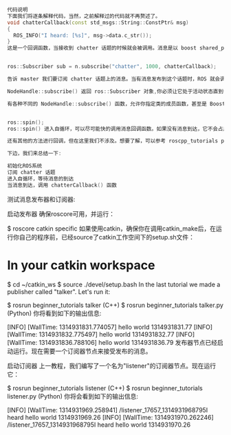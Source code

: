```c++

代码说明
下面我们将逐条解释代码，当然，之前解释过的代码就不再赘述了。
void chatterCallback(const std_msgs::String::ConstPtr& msg)
{
  ROS_INFO("I heard: [%s]", msg->data.c_str());
}
这是一个回调函数，当接收到 chatter 话题的时候就会被调用。消息是以 boost shared_ptr 指针的形式传输，这就意味着你可以存储它而又不需要复制数据。


ros::Subscriber sub = n.subscribe("chatter", 1000, chatterCallback);

告诉 master 我们要订阅 chatter 话题上的消息。当有消息发布到这个话题时，ROS 就会调用 chatterCallback() 函数。第二个参数是队列大小，以防我们处理消息的速度不够快，当缓存达到 1000 条消息后，再有新的消息到来就将开始丢弃先前接收的消息。

NodeHandle::subscribe() 返回 ros::Subscriber 对象,你必须让它处于活动状态直到你不再想订阅该消息。当这个对象销毁时，它将自动退订 chatter 话题的消息。

有各种不同的 NodeHandle::subscribe() 函数，允许你指定类的成员函数，甚至是 Boost.Function 对象可以调用的任何数据类型。roscpp overview 提供了更为详尽的信息。


ros::spin();
ros::spin() 进入自循环，可以尽可能快的调用消息回调函数。如果没有消息到达，它不会占用很多 CPU，所以不用担心。一旦 ros::ok() 返回 false，ros::spin() 就会立刻跳出自循环。这有可能是 ros::shutdown() 被调用，或者是用户按下了 Ctrl-C，使得 master 告诉节点要终止运行。也有可能是节点被人为关闭的。

还有其他的方法进行回调，但在这里我们不涉及。想要了解，可以参考 roscpp_tutorials package 里的一些 demo 应用。需要更为详尽的信息，可以参考 roscpp overview。

下边，我们来总结一下:

初始化ROS系统
订阅 chatter 话题
进入自循环，等待消息的到达
当消息到达，调用 chatterCallback() 函数

```

测试消息发布器和订阅器:

启动发布器
确保roscore可用，并运行：

$ roscore
catkin specific 如果使用catkin，确保你在调用catkin_make后，在运行你自己的程序前，已经source了catkin工作空间下的setup.sh文件：


# In your catkin workspace
$ cd ~/catkin_ws
$ source ./devel/setup.bash
In the last tutorial we made a publisher called "talker". Let's run it:

$ rosrun beginner_tutorials talker      (C++)
$ rosrun beginner_tutorials talker.py   (Python) 
你将看到如下的输出信息:

[INFO] [WallTime: 1314931831.774057] hello world 1314931831.77
[INFO] [WallTime: 1314931832.775497] hello world 1314931832.77 
[INFO] [WallTime: 1314931836.788106] hello world 1314931836.79
发布器节点已经启动运行。现在需要一个订阅器节点来接受发布的消息。

启动订阅器
上一教程，我们编写了一个名为"listener"的订阅器节点。现在运行它：

$ rosrun beginner_tutorials listener     (C++)
$ rosrun beginner_tutorials listener.py  (Python) 
你将会看到如下的输出信息:

[INFO] [WallTime: 1314931969.258941] /listener_17657_1314931968795I heard hello world 1314931969.26
[INFO] [WallTime: 1314931970.262246] /listener_17657_1314931968795I heard hello world 1314931970.26